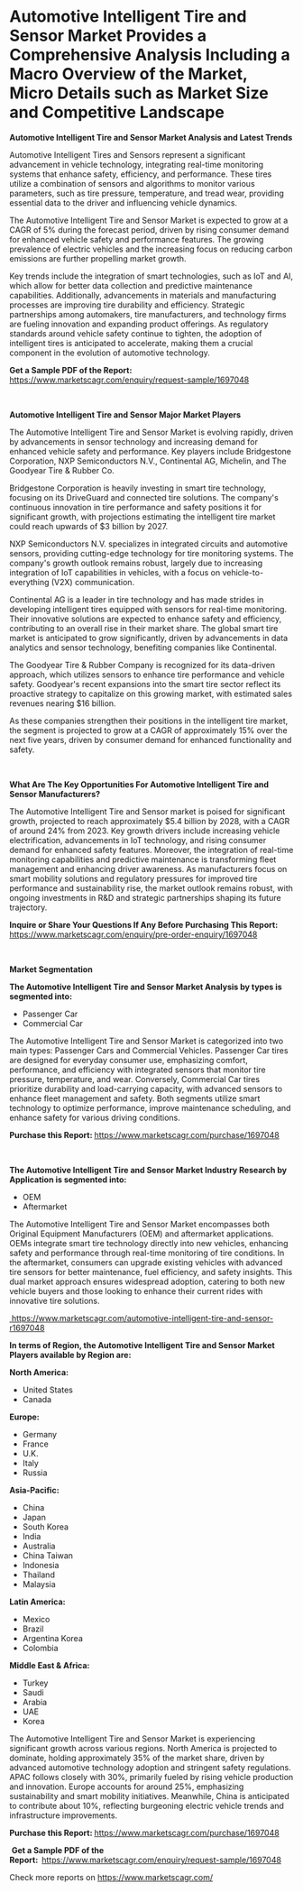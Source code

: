 <p><h1>Automotive Intelligent Tire and Sensor Market Provides a Comprehensive Analysis Including a Macro Overview of the Market, Micro Details such as Market Size and Competitive Landscape</h1></p><p><strong>Automotive Intelligent Tire and Sensor Market Analysis and Latest Trends</strong></p>
<p><p>Automotive Intelligent Tires and Sensors represent a significant advancement in vehicle technology, integrating real-time monitoring systems that enhance safety, efficiency, and performance. These tires utilize a combination of sensors and algorithms to monitor various parameters, such as tire pressure, temperature, and tread wear, providing essential data to the driver and influencing vehicle dynamics.</p><p>The Automotive Intelligent Tire and Sensor Market is expected to grow at a CAGR of 5% during the forecast period, driven by rising consumer demand for enhanced vehicle safety and performance features. The growing prevalence of electric vehicles and the increasing focus on reducing carbon emissions are further propelling market growth. </p><p>Key trends include the integration of smart technologies, such as IoT and AI, which allow for better data collection and predictive maintenance capabilities. Additionally, advancements in materials and manufacturing processes are improving tire durability and efficiency. Strategic partnerships among automakers, tire manufacturers, and technology firms are fueling innovation and expanding product offerings. As regulatory standards around vehicle safety continue to tighten, the adoption of intelligent tires is anticipated to accelerate, making them a crucial component in the evolution of automotive technology.</p></p>
<p><strong>Get a Sample PDF of the Report:&nbsp;</strong> <a href="https://www.marketscagr.com/enquiry/request-sample/1697048?utm_campaign=1999&utm_medium=2&utm_source=Github&utm_content=ia&utm_term=08012025&utm_id=automotive-intelligent-tire-and-sensor">https://www.marketscagr.com/enquiry/request-sample/1697048</a></p>
<p>&nbsp;</p>
<p><strong>Automotive Intelligent Tire and Sensor Major Market Players</strong></p>
<p><p>The Automotive Intelligent Tire and Sensor Market is evolving rapidly, driven by advancements in sensor technology and increasing demand for enhanced vehicle safety and performance. Key players include Bridgestone Corporation, NXP Semiconductors N.V., Continental AG, Michelin, and The Goodyear Tire & Rubber Co.</p><p>Bridgestone Corporation is heavily investing in smart tire technology, focusing on its DriveGuard and connected tire solutions. The company's continuous innovation in tire performance and safety positions it for significant growth, with projections estimating the intelligent tire market could reach upwards of $3 billion by 2027.</p><p>NXP Semiconductors N.V. specializes in integrated circuits and automotive sensors, providing cutting-edge technology for tire monitoring systems. The company's growth outlook remains robust, largely due to increasing integration of IoT capabilities in vehicles, with a focus on vehicle-to-everything (V2X) communication.</p><p>Continental AG is a leader in tire technology and has made strides in developing intelligent tires equipped with sensors for real-time monitoring. Their innovative solutions are expected to enhance safety and efficiency, contributing to an overall rise in their market share. The global smart tire market is anticipated to grow significantly, driven by advancements in data analytics and sensor technology, benefiting companies like Continental.</p><p>The Goodyear Tire & Rubber Company is recognized for its data-driven approach, which utilizes sensors to enhance tire performance and vehicle safety. Goodyear's recent expansions into the smart tire sector reflect its proactive strategy to capitalize on this growing market, with estimated sales revenues nearing $16 billion.</p><p>As these companies strengthen their positions in the intelligent tire market, the segment is projected to grow at a CAGR of approximately 15% over the next five years, driven by consumer demand for enhanced functionality and safety.</p></p>
<p>&nbsp;</p>
<p><strong>What Are The Key Opportunities For Automotive Intelligent Tire and Sensor Manufacturers?</strong></p>
<p><p>The Automotive Intelligent Tire and Sensor market is poised for significant growth, projected to reach approximately $5.4 billion by 2028, with a CAGR of around 24% from 2023. Key growth drivers include increasing vehicle electrification, advancements in IoT technology, and rising consumer demand for enhanced safety features. Moreover, the integration of real-time monitoring capabilities and predictive maintenance is transforming fleet management and enhancing driver awareness. As manufacturers focus on smart mobility solutions and regulatory pressures for improved tire performance and sustainability rise, the market outlook remains robust, with ongoing investments in R&D and strategic partnerships shaping its future trajectory.</p></p>
<p><strong>Inquire or Share Your Questions If Any Before Purchasing This Report:</strong> <a href="https://www.marketscagr.com/enquiry/pre-order-enquiry/1697048?utm_campaign=1999&utm_medium=2&utm_source=Github&utm_content=ia&utm_term=08012025&utm_id=automotive-intelligent-tire-and-sensor">https://www.marketscagr.com/enquiry/pre-order-enquiry/1697048</a></p>
<p>&nbsp;</p>
<p><strong>Market Segmentation</strong></p>
<p><strong>The Automotive Intelligent Tire and Sensor Market Analysis by types is segmented into:</strong></p>
<p><ul><li>Passenger Car</li><li>Commercial Car</li></ul></p>
<p><p>The Automotive Intelligent Tire and Sensor Market is categorized into two main types: Passenger Cars and Commercial Vehicles. Passenger Car tires are designed for everyday consumer use, emphasizing comfort, performance, and efficiency with integrated sensors that monitor tire pressure, temperature, and wear. Conversely, Commercial Car tires prioritize durability and load-carrying capacity, with advanced sensors to enhance fleet management and safety. Both segments utilize smart technology to optimize performance, improve maintenance scheduling, and enhance safety for various driving conditions.</p></p>
<p><strong>Purchase this Report:&nbsp;</strong><a href="https://www.marketscagr.com/purchase/1697048?utm_campaign=1999&utm_medium=2&utm_source=Github&utm_content=ia&utm_term=08012025&utm_id=automotive-intelligent-tire-and-sensor">https://www.marketscagr.com/purchase/1697048</a></p>
<p>&nbsp;</p>
<p><strong>The Automotive Intelligent Tire and Sensor Market Industry Research by Application is segmented into:</strong></p>
<p><ul><li>OEM</li><li>Aftermarket</li></ul></p>
<p><p>The Automotive Intelligent Tire and Sensor Market encompasses both Original Equipment Manufacturers (OEM) and aftermarket applications. OEMs integrate smart tire technology directly into new vehicles, enhancing safety and performance through real-time monitoring of tire conditions. In the aftermarket, consumers can upgrade existing vehicles with advanced tire sensors for better maintenance, fuel efficiency, and safety insights. This dual market approach ensures widespread adoption, catering to both new vehicle buyers and those looking to enhance their current rides with innovative tire solutions.</p></p>
<p><a href="https://www.marketscagr.com/automotive-intelligent-tire-and-sensor-r1697048?utm_campaign=1999&utm_medium=2&utm_source=Github&utm_content=ia&utm_term=08012025&utm_id=automotive-intelligent-tire-and-sensor">&nbsp;https://www.marketscagr.com/automotive-intelligent-tire-and-sensor-r1697048</a></p>
<p><strong>In terms of Region, the Automotive Intelligent Tire and Sensor Market Players available by Region are:</strong></p>
<p>
    <p> <strong> North America: </strong>
        <ul>
            <li>United States</li>
            <li>Canada</li>
        </ul>
        </p> 
    <p> <strong> Europe: </strong>
        <ul>
            <li>Germany</li>
            <li>France</li>
            <li>U.K.</li>
            <li>Italy</li>
            <li>Russia</li>
        </ul>
        </p> 
    <p> <strong> Asia-Pacific: </strong>
        <ul>
            <li>China</li>
            <li>Japan</li>
            <li>South Korea</li>
            <li>India</li>
            <li>Australia</li>
            <li>China Taiwan</li>
            <li>Indonesia</li>
            <li>Thailand</li>
            <li>Malaysia</li>
        </ul>
        </p> 
    <p> <strong> Latin America: </strong>
        <ul>
            <li>Mexico</li>
            <li>Brazil</li>
            <li>Argentina Korea</li>
            <li>Colombia</li>
        </ul>
        </p> 
    <p> <strong> Middle East & Africa: </strong>
        <ul>
            <li>Turkey</li>
            <li>Saudi</li>
            <li>Arabia</li>
            <li>UAE</li>
            <li>Korea</li>
        </ul>
    </p>
    </p>
<p><p>The Automotive Intelligent Tire and Sensor Market is experiencing significant growth across various regions. North America is projected to dominate, holding approximately 35% of the market share, driven by advanced automotive technology adoption and stringent safety regulations. APAC follows closely with 30%, primarily fueled by rising vehicle production and innovation. Europe accounts for around 25%, emphasizing sustainability and smart mobility initiatives. Meanwhile, China is anticipated to contribute about 10%, reflecting burgeoning electric vehicle trends and infrastructure improvements.</p></p>
<p><strong>Purchase this Report: </strong><a href="https://www.marketscagr.com/purchase/1697048?utm_campaign=1999&utm_medium=2&utm_source=Github&utm_content=ia&utm_term=08012025&utm_id=automotive-intelligent-tire-and-sensor">https://www.marketscagr.com/purchase/1697048</a></p>
<p>&nbsp;<strong>Get a Sample PDF of the Report:&nbsp;&nbsp;</strong><a href="https://www.marketscagr.com/enquiry/request-sample/1697048?utm_campaign=1999&utm_medium=2&utm_source=Github&utm_content=ia&utm_term=08012025&utm_id=automotive-intelligent-tire-and-sensor">https://www.marketscagr.com/enquiry/request-sample/1697048</a></p>
<p><strong></strong></p>
<p>Check more reports on <a href="https://www.marketscagr.com/?utm_campaign=1999&utm_medium=2&utm_source=Github&utm_content=ia&utm_term=08012025&utm_id=automotive-intelligent-tire-and-sensor">https://www.marketscagr.com/</a></p>